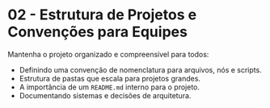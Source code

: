 # 02 - Estrutura de Projetos e Convenções para Equipes

Mantenha o projeto organizado e compreensível para todos:
- Definindo uma convenção de nomenclatura para arquivos, nós e scripts.
- Estrutura de pastas que escala para projetos grandes.
- A importância de um `README.md` interno para o projeto.
- Documentando sistemas e decisões de arquitetura.
